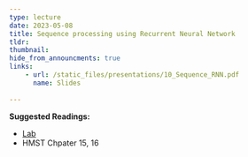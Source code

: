```yaml
---
type: lecture
date: 2023-05-08
title: Sequence processing using Recurrent Neural Network
tldr: 
thumbnail: 
hide_from_announcments: true
links: 
    - url: /static_files/presentations/10_Sequence_RNN.pdf
      name: Slides
      
---
```

**Suggested Readings:**
- [Lab](https://github.com/phonchi/nsysu-math608/blob/master/static_files/presentations/10_Recurrent_Neural_Networks.ipynb)
- HMST Chpater 15, 16
